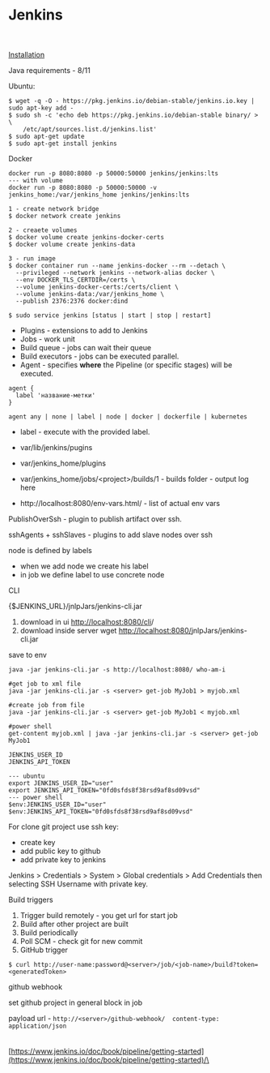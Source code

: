# Jenkins

\
\
[Installation](https://www.jenkins.io/doc/book/installing/)

Java requirements - 8/11  &#x20;

Ubuntu:

```
$ wget -q -O - https://pkg.jenkins.io/debian-stable/jenkins.io.key | sudo apt-key add -
$ sudo sh -c 'echo deb https://pkg.jenkins.io/debian-stable binary/ > \
    /etc/apt/sources.list.d/jenkins.list'
$ sudo apt-get update
$ sudo apt-get install jenkins
```

Docker

```
docker run -p 8080:8080 -p 50000:50000 jenkins/jenkins:lts
--- with volume
docker run -p 8080:8080 -p 50000:50000 -v jenkins_home:/var/jenkins_home jenkins/jenkins:lts

1 - create network bridge
$ docker network create jenkins

2 - creaete volumes
$ docker volume create jenkins-docker-certs
$ docker volume create jenkins-data

3 - run image
$ docker container run --name jenkins-docker --rm --detach \
  --privileged --network jenkins --network-alias docker \
  --env DOCKER_TLS_CERTDIR=/certs \
  --volume jenkins-docker-certs:/certs/client \
  --volume jenkins-data:/var/jenkins_home \
  --publish 2376:2376 docker:dind
```

`$ sudo service jenkins [status | start | stop | restart]`

* Plugins - extensions to add to Jenkins
* Jobs - work unit
* Build queue - jobs can wait their queue
* Build executors - jobs can be executed parallel.
* Agent - specifies **where** the Pipeline (or specific stages) will be executed.

```
agent {
  label 'название-метки'
}
```

```
agent any | none | label | node | docker | dockerfile | kubernetes
```

* label - execute with the provided label.



* var/lib/jenkins/pugins
* var/jenkins\_home/plugins
* var/jenkins\_home/jobs/\<project>/builds/1 - builds folder - output log here
* http://localhost:8080/env-vars.html/    - list of actual env vars



PublishOverSsh - plugin to publish artifact over ssh.

sshAgents  + sshSlaves - plugins to add slave nodes over ssh

node is defined by labels

* when we add node we create his label
* in job we define label to use concrete node



CLI

{$JENKINS\_URL}/jnlpJars/jenkins-cli.jar

1. download in ui    [http://localhost:8080/cli](http://localhost:8080/cli)/
2. download inside server    wget  [http://localhost:8080/](http://localhost:8080/cli)jnlpJars/jenkins-cli.jar

save to env

```
java -jar jenkins-cli.jar -s http://localhost:8080/ who-am-i

#get job to xml file
java -jar jenkins-cli.jar -s <server> get-job MyJob1 > myjob.xml

#create job from file
java -jar jenkins-cli.jar -s <server> get-job MyJob1 < myjob.xml

#power shell
get-content myjob.xml | java -jar jenkins-cli.jar -s <server> get-job MyJob1
```

```
JENKINS_USER_ID
JENKINS_API_TOKEN

--- ubuntu
export JENKINS_USER_ID="user"
export JENKINS_API_TOKEN="0fd0sfds8f38rsd9af8sd09vsd"
--- power shell
$env:JENKINS_USER_ID="user"
$env:JENKINS_API_TOKEN="0fd0sfds8f38rsd9af8sd09vsd"
```

For clone git project use ssh key:

* create key
* add public key to github
* add private key to jenkins

Jenkins > Credentials > System > Global credentials > Add Credentials then selecting SSH Username with private key.

Build triggers

1. Trigger build remotely - you get url for start job
2. Build after other project are built
3. Build periodically
4. Poll SCM - check git for new commit
5. GitHub trigger

`$ curl http://user-name:password@<server>/job/<job-name>/build?token=<generatedToken>`

github webhook

set github project in general block in job

payload url - `http://<server>/github-webhook/  content-type: application/json`\
\
\
[https://www.jenkins.io/doc/book/pipeline/getting-started](https://www.jenkins.io/doc/book/pipeline/getting-started)/\
